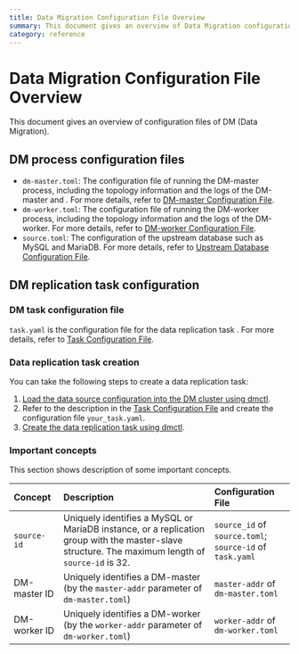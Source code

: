 ```yaml
---
title: Data Migration Configuration File Overview
summary: This document gives an overview of Data Migration configuration files.
category: reference
---
```


# Data Migration Configuration File Overview

This document gives an overview of configuration files of DM (Data Migration).

## DM process configuration files

- `dm-master.toml`: The configuration file of running the DM-master process, including the topology information and the logs of the DM-master and . For more details, refer to [DM-master Configuration File](dm-master-configuration-file.md).
- `dm-worker.toml`: The configuration file of running the DM-worker process, including the topology information and the logs of the DM-worker. For more details, refer to [DM-worker Configuration File](dm-worker-configuration-file.md).
- `source.toml`: The configuration of the upstream database such as MySQL and MariaDB. For more details, refer to [Upstream Database Configuration File](source-configuration-file.md).

## DM replication task configuration

### DM task configuration file

`task.yaml` is the configuration file for the data replication task . For more details, refer to [Task Configuration File](task-configuration-file.md).

### Data replication task creation

You can take the following steps to create a data replication task:

1. [Load the data source configuration into the DM cluster using dmctl](manage-replication-tasks.md#load-the-data-source-configuration).
2. Refer to the description in the [Task Configuration File](task-configuration-file.md) and create the configuration file `your_task.yaml`.
3. [Create the data replication task using dmctl](manage-replication-tasks.md#create-the-data-replication-task).

### Important concepts

This section shows description of some important concepts.

| Concept  | Description  | Configuration File  |
| :------ | :--------- | :------------- |
| `source-id`  | Uniquely identifies a MySQL or MariaDB instance, or a replication group with the master-slave structure. The maximum length of `source-id` is 32. | `source_id` of `source.toml`;<br> `source-id` of `task.yaml` |
| DM-master ID | Uniquely identifies a DM-master (by the `master-addr` parameter of `dm-master.toml`) | `master-addr` of `dm-master.toml` |
| DM-worker ID | Uniquely identifies a DM-worker (by the `worker-addr` parameter of `dm-worker.toml`) | `worker-addr` of `dm-worker.toml` |
